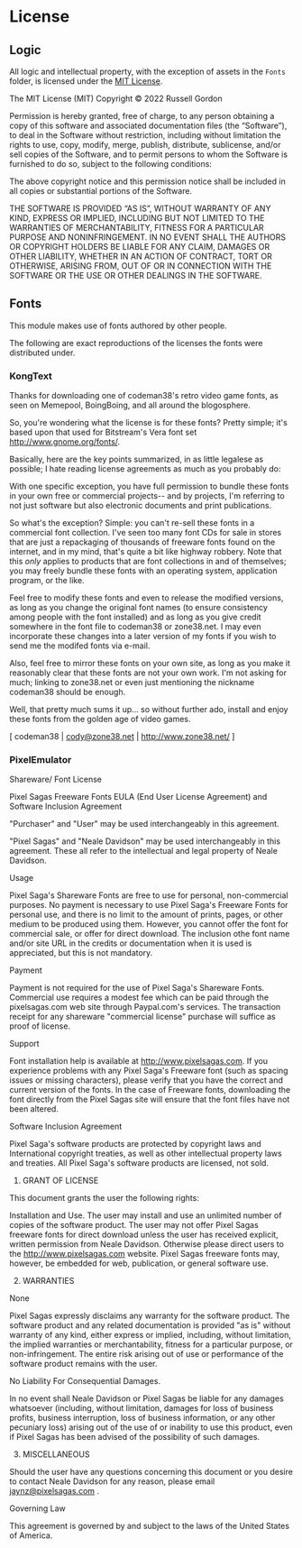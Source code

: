 # License

## Logic

All logic and intellectual property, with the exception of assets in the `Fonts` folder, is licensed under the [MIT License](https://mit-license.org).
                                                                                                                             
The MIT License (MIT)
Copyright © 2022 Russell Gordon

Permission is hereby granted, free of charge, to any person obtaining a copy of this software and associated documentation files (the “Software”), to deal in the Software without restriction, including without limitation the rights to use, copy, modify, merge, publish, distribute, sublicense, and/or sell copies of the Software, and to permit persons to whom the Software is furnished to do so, subject to the following conditions:

The above copyright notice and this permission notice shall be included in all copies or substantial portions of the Software.

THE SOFTWARE IS PROVIDED “AS IS”, WITHOUT WARRANTY OF ANY KIND, EXPRESS OR IMPLIED, INCLUDING BUT NOT LIMITED TO THE WARRANTIES OF MERCHANTABILITY, FITNESS FOR A PARTICULAR PURPOSE AND NONINFRINGEMENT. IN NO EVENT SHALL THE AUTHORS OR COPYRIGHT HOLDERS BE LIABLE FOR ANY CLAIM, DAMAGES OR OTHER LIABILITY, WHETHER IN AN ACTION OF CONTRACT, TORT OR OTHERWISE, ARISING FROM, OUT OF OR IN CONNECTION WITH THE SOFTWARE OR THE USE OR OTHER DEALINGS IN THE SOFTWARE.

## Fonts

This module makes use of fonts authored by other people.

The following are exact reproductions of the licenses the fonts were distributed under.

### KongText

Thanks for downloading one of codeman38's retro video game fonts, as seen on Memepool, BoingBoing, and all around the blogosphere.

So, you're wondering what the license is for these fonts? Pretty simple; it's based upon that used for Bitstream's Vera font set <http://www.gnome.org/fonts/>.

Basically, here are the key points summarized, in as little legalese as possible; I hate reading license agreements as much as you probably do:

With one specific exception, you have full permission to bundle these fonts in your own free or commercial projects-- and by projects, I'm referring to not just software but also electronic documents and print publications.

So what's the exception? Simple: you can't re-sell these fonts in a commercial font collection. I've seen too many font CDs for sale in stores that are just a repackaging of thousands of freeware fonts found on the internet, and in my mind, that's quite a bit like highway robbery. Note that this *only* applies to products that are font collections in and of themselves; you may freely bundle these fonts with an operating system, application program, or the like.

Feel free to modify these fonts and even to release the modified versions, as long as you change the original font names (to ensure consistency among people with the font installed) and as long as you give credit somewhere in the font file to codeman38 or zone38.net. I may even incorporate these changes into a later version of my fonts if you wish to send me the modifed fonts via e-mail.

Also, feel free to mirror these fonts on your own site, as long as you make it reasonably clear that these fonts are not your own work. I'm not asking for much; linking to zone38.net or even just mentioning the nickname codeman38 should be enough.

Well, that pretty much sums it up... so without further ado, install and enjoy these fonts from the golden age of video games.

[ codeman38 | cody@zone38.net | http://www.zone38.net/ ]

### PixelEmulator

Shareware/ Font License

Pixel Sagas Freeware Fonts EULA (End User License Agreement) and Software Inclusion Agreement

"Purchaser" and "User" may be used interchangeably in this agreement.

"Pixel Sagas" and "Neale Davidson" may be used interchangeably in this agreement. These all refer to the intellectual and legal property of Neale Davidson.

Usage

Pixel Saga's Shareware Fonts are free to use for personal, non-commercial purposes. No payment is necessary to use Pixel Saga's Freeware Fonts for personal use, and there is no limit to the amount of prints, pages, or other medium to be produced using them. However, you cannot offer the font for commercial sale, or offer for direct download. The inclusion othe font name and/or site URL in the credits or documentation when it is used is appreciated, but this is not mandatory.

Payment

Payment is not required for the use of Pixel Saga's Shareware Fonts. Commercial use requires a modest fee which can be paid through the pixelsagas.com web site through Paypal.com's services. The transaction receipt for any shareware "commercial license" purchase will suffice as proof of license.

Support

Font installation help is available at http://www.pixelsagas.com. If you experience problems with any Pixel Saga's Freeware font (such as spacing issues or missing characters), please verify that you have the correct and current version of the fonts. In the case of Freeware fonts, downloading the font directly from the Pixel Sagas site will ensure that the font files have not been altered.

Software Inclusion Agreement

Pixel Saga's software products are protected by copyright laws and International copyright treaties, as well as other intellectual property laws and treaties. All Pixel Saga's software products are licensed, not sold.

1) GRANT OF LICENSE

This document grants the user the following rights:

Installation and Use. The user may install and use an unlimited number of copies of the software product. The user may not offer Pixel Sagas freeware fonts for direct download unless the user has received explicit, written permission from Neale Davidson. Otherwise please direct users to the http://www.pixelsagas.com website. Pixel Sagas freeware fonts may, however, be embedded for web, publication, or general software use.

2) WARRANTIES

None

Pixel Sagas expressly disclaims any warranty for the software product. The software product and any related documentation is provided "as is" without warranty of any kind, either express or implied, including, without limitation, the implied warranties or merchantability, fitness for a particular purpose, or non-infringement. The entire risk arising out of use or performance of the software product remains with the user.

No Liability For Consequential Damages.

In no event shall Neale Davidson or Pixel Sagas be liable for any damages whatsoever (including, without limitation, damages for loss of business profits, business interruption, loss of business information, or any other pecuniary loss) arising out of the use of or inability to use this product, even if Pixel Sagas has been advised of the possibility of such damages.

3) MISCELLANEOUS

Should the user have any questions concerning this document or you desire to contact Neale Davidson for any reason, please email jaynz@pixelsagas.com .

Governing Law

This agreement is governed by and subject to the laws of the United States of America.


